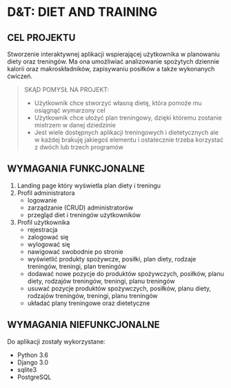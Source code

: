 # D&T: DIET AND TRAINING

## CEL PROJEKTU
Stworzenie interaktywnej aplikacji wspierającej użytkownika w planowaniu diety oraz treningów. Ma ona umożliwiać analizowanie spożytych dziennie kalorii oraz makroskładników, zapisywaniu posiłków  a także wykonanych ćwiczeń.

> SKĄD POMYSŁ NA PROJEKT:
> * Użytkownik chce stworzyć własną dietę, która pomoże mu osiągnąć wymarzony cel
> * Użytkownik chce ułożyć plan treningowy, dzięki któremu zostanie mistrzem w danej dziedzinie
> * Jest wiele dostępnych aplikacji treningowych i dietetycznych ale w każdej brakuję jakiegoś elementu i ostatecznie trzeba korzystać z dwóch lub trzech programów

## WYMAGANIA FUNKCJONALNE
1. Landing page który wyświetla plan diety i treningu
2. Profil administratora
    * logowanie
    * zarządzanie (CRUD) administratorów
    * przegląd diet i treningów użytkowników
3. Profil użytkownika
    * rejestracja
    * zalogować się
    * wylogować się
    * nawigować swobodnie po stronie
    * wyświetlić produkty spożywcze, posiłki, plan diety, rodzaje treningów, treningi, plan treningów
    * dodawać nowe pozycje do produktów spożywczych, posiłków, planu diety, rodzajów treningów, treningi, planu treningów
    * usuwać pozycje produktów spożywczych, posiłków, planu diety, rodzajów treningów, treningi, planu treningów
    * układać plany treningowe oraz dietetyczne

## WYMAGANIA NIEFUNKCJONALNE
Do aplikacji zostały wykorzystane:
* Python 3.6
* Django 3.0
* sqlite3
* PostgreSQL
